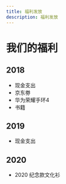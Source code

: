 ```yaml
---
title: 福利发放
description: 福利发放
---
```


# 我们的福利

## 2018

- 现金支出
- 京东劵
- 华为荣耀手环4
- 书籍

## 2019

- 现金支出

## 2020

- 2020 纪念款文化衫
